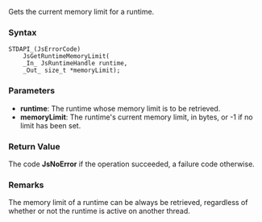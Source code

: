 Gets the current memory limit for a runtime. 
### Syntax 
```
STDAPI_(JsErrorCode)
    JsGetRuntimeMemoryLimit(
    _In_ JsRuntimeHandle runtime,
    _Out_ size_t *memoryLimit);
```
### Parameters 
* __runtime__: The runtime whose memory limit is to be retrieved.
* __memoryLimit__:  The runtime's current memory limit, in bytes, or -1 if no limit has been set.

### Return Value 
The code **JsNoError** if the operation succeeded, a failure code otherwise.
### Remarks 
The memory limit of a runtime can be always be retrieved, regardless of whether or not the
runtime is active on another thread.
